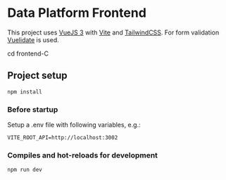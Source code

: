 # Data Platform Frontend

This project uses [VueJS 3](https://vuejs.org/) with [Vite](https://vitejs.dev/) and [TailwindCSS](https://tailwindcss.com/).
For form validation [Vuelidate](https://vuelidate-next.netlify.app/) is used.

cd frontend-C

## Project setup
```
npm install
```

### Before startup 
Setup a .env file with following variables, e.g.:

```
VITE_ROOT_API=http://localhost:3002
```
### Compiles and hot-reloads for development
```
npm run dev
```
